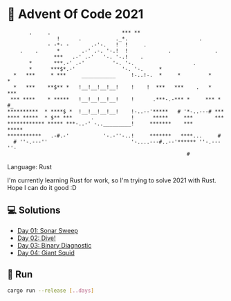 # 🎄 Advent Of Code 2021

```
       .     .                       *** **
                !      .           ._*.                       .
             - -*- -       .-'-.   !  !     .
    .    .      *       .-' .-. '-.!  !             .              .
               ***   .-' .-'   '-. '-.!    .
       *       ***.-' .-'         '-. '-.                   .
       *      ***$*.-'               '-. '-.     *
  *   ***     * ***     ___________     !-..!-.  *     *         *    *
  *   ***    **$** *   !__!__!__!__!    !    !  ***   ***    .   *   ***
 *** ****    * *****   !__!__!__!__!    !      .***-.-*** *     *** * #_
**********  * ****$ *  !__!__!__!__!    !-..--'*****   # '*-..---# ***
**** *****  * $** ***      .            !      *****     ***       ***
************ ***** ***-..-' -.._________!     *******    ***      *****
***********   .-#.-'           '-.-''-..!     *******   ****...     #
  # ''-.---''                           '-....---#..--'****** ''-.---''-
                                                          #
```

Language: Rust

I'm currently learning Rust for work, so I'm trying to solve 2021 with Rust. Hope I can do it good :D

## 💻 Solutions

* [Day 01: Sonar Sweep](src/solutions/day_01.rs)
* [Day 02: Dive!](src/solutions/day_02.rs)
* [Day 03: Binary Diagnostic](src/solutions/day_03.rs)
* [Day 04: Giant Squid](src/solutions/day_04.rs)

## 🏃 Run

```bash
cargo run --release [..days]
```
